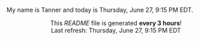 My name is Tanner and today is Thursday, June 27, 9:15 PM EDT.

<p align="center">This <i>README</i> file is generated <b>every 3 hours</b>!</br>Last refresh: Thursday, June 27, 9:15 PM EDT<br /></p>

